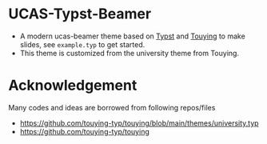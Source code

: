 # UCAS-Typst-Beamer
- A modern ucas-beamer theme based on [Typst]("https://github.com/typst/typst") and [Touying]("https://github.com/touying-typ/touying") to make slides, see `example.typ` to get started.
- This theme is customized from the university theme from Touying.
# Acknowledgement
Many codes and ideas are borrowed from following repos/files
- https://github.com/touying-typ/touying/blob/main/themes/university.typ
- https://github.com/touying-typ/touying